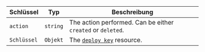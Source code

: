 | Schlüssel   | Typ      | Beschreibung                                                         |
| ----------- | -------- | -------------------------------------------------------------------- |
| `action`    | `string` | The action performed. Can be either `created` or `deleted`.          |
| `Schlüssel` | `Objekt` | The [`deploy key`](/rest/reference/repos#get-a-deploy-key) resource. |
